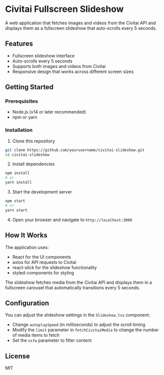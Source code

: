 # Civitai Fullscreen Slideshow

A web application that fetches images and videos from the Civitai API and displays them as a fullscreen slideshow that auto-scrolls every 5 seconds.

## Features

- Fullscreen slideshow interface
- Auto-scrolls every 5 seconds
- Supports both images and videos from Civitai
- Responsive design that works across different screen sizes

## Getting Started

### Prerequisites

- Node.js (v14 or later recommended)
- npm or yarn

### Installation

1. Clone this repository
```bash
git clone https://github.com/yourusername/civitai-slideshow.git
cd civitai-slideshow
```

2. Install dependencies
```bash
npm install
# or
yarn install
```

3. Start the development server
```bash
npm start
# or
yarn start
```

4. Open your browser and navigate to `http://localhost:3000`

## How It Works

The application uses:

- React for the UI components
- axios for API requests to Civitai
- react-slick for the slideshow functionality
- styled-components for styling

The slideshow fetches media from the Civitai API and displays them in a fullscreen carousel that automatically transitions every 5 seconds.

## Configuration

You can adjust the slideshow settings in the `Slideshow.tsx` component:

- Change `autoplaySpeed` (in milliseconds) to adjust the scroll timing
- Modify the `limit` parameter in `fetchCivitaiMedia` to change the number of media items to fetch
- Set the `nsfw` parameter to filter content

## License

MIT
